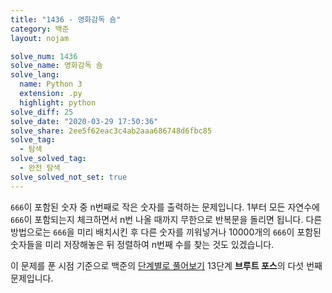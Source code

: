 ```yaml
---
title: "1436 - 영화감독 숌"
category: 백준
layout: nojam

solve_num: 1436
solve_name: 영화감독 숌
solve_lang:
  name: Python 3
  extension: .py
  highlight: python
solve_diff: 25
solve_date: "2020-03-29 17:50:36"
solve_share: 2ee5f62eac3c4ab2aaa686748d6fbc85
solve_tag:
  - 탐색
solve_solved_tag:
  - 완전 탐색
solve_solved_not_set: true
---
```


`666`이 포함된 숫자 중 n번째로 작은 숫자를 출력하는 문제입니다. 1부터 모든 자연수에 `666`이 포함되는지 체크하면서 n번 나올 때까지 무한으로 반복문을 돌리면 됩니다. 다른 방법으로는 `666`을 미리 배치시킨 후 다른 숫자를 끼워넣거나 10000개의 `666`이 포함된 숫자들을 미리 저장해놓은 뒤 정렬하여 n번째 수를 찾는 것도 있겠습니다.

이 문제를 푼 시점 기준으로 백준의 [단계별로 풀어보기](http://noj.am/p/s) 13단계 **브루트 포스**의 다섯 번째 문제입니다.
